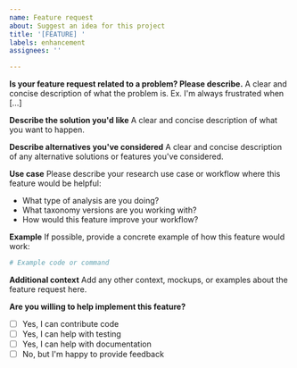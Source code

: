 ```yaml
---
name: Feature request
about: Suggest an idea for this project
title: '[FEATURE] '
labels: enhancement
assignees: ''

---
```


**Is your feature request related to a problem? Please describe.**
A clear and concise description of what the problem is. Ex. I'm always frustrated when [...]

**Describe the solution you'd like**
A clear and concise description of what you want to happen.

**Describe alternatives you've considered**
A clear and concise description of any alternative solutions or features you've considered.

**Use case**
Please describe your research use case or workflow where this feature would be helpful:
- What type of analysis are you doing?
- What taxonomy versions are you working with?
- How would this feature improve your workflow?

**Example**
If possible, provide a concrete example of how this feature would work:
```python
# Example code or command
```

**Additional context**
Add any other context, mockups, or examples about the feature request here.

**Are you willing to help implement this feature?**
- [ ] Yes, I can contribute code
- [ ] Yes, I can help with testing
- [ ] Yes, I can help with documentation
- [ ] No, but I'm happy to provide feedback